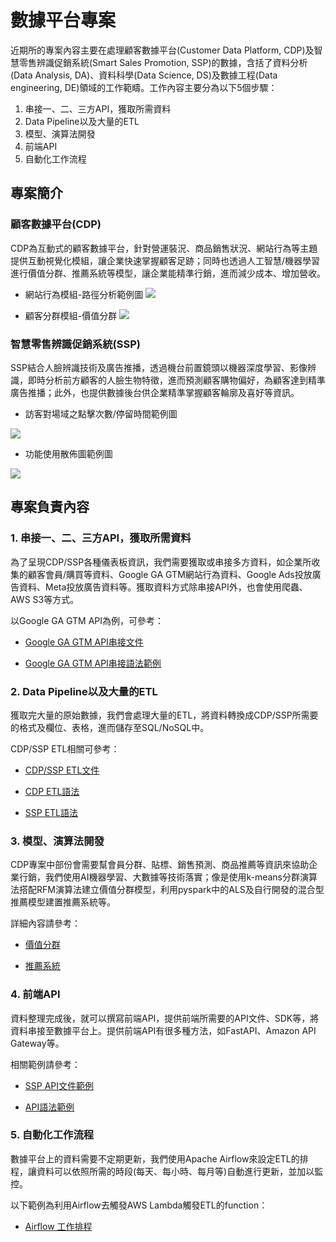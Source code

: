# 數據平台專案

近期所的專案內容主要在處理顧客數據平台(Customer Data Platform, CDP)及智慧零售辨識促銷系統(Smart Sales Promotion, SSP)的數據，含括了資料分析(Data Analysis, DA)、資料科學(Data Science, DS)及數據工程(Data engineering, DE)領域的工作範疇。工作內容主要分為以下5個步驟：

1. 串接一、二、三方API，獲取所需資料
2. Data Pipeline以及大量的ETL
3. 模型、演算法開發
4. 前端API
5. 自動化工作流程


## 專案簡介

### 顧客數據平台(CDP)

CDP為互動式的顧客數據平台，針對營運裝況、商品銷售狀況、網站行為等主題提供互動視覺化模組，讓企業快速掌握顧客足跡；同時也透過人工智慧/機器學習進行價值分群、推薦系統等模型，讓企業能精準行銷，進而減少成本、增加營收。

* 網站行為模組-路徑分析範例圖
![](https://i.imgur.com/LIqqSmQ.png)

* 顧客分群模組-價值分群
![](https://i.imgur.com/rFPYMXV.png)


### 智慧零售辨識促銷系統(SSP)

SSP結合人臉辨識技術及廣告推播，透過機台前置鏡頭以機器深度學習、影像辨識，即時分析前方顧客的人臉生物特徵，進而預測顧客購物偏好，為顧客達到精準廣告推播；此外，也提供數據後台供企業精準掌握顧客輪廓及喜好等資訊。

* 訪客對場域之點擊次數/停留時間範例圖

![](https://i.imgur.com/xOKmYtH.png)

* 功能使用散佈圖範例圖

![](https://i.imgur.com/MNWjkUL.png)


## 專案負責內容

### 1. 串接一、二、三方API，獲取所需資料

為了呈現CDP/SSP各種儀表板資訊，我們需要獲取或串接多方資料，如企業所收集的顧客會員/購買等資料、Google GA GTM網站行為資料、Google Ads投放廣告資料、Meta投放廣告資料等。獲取資料方式除串接API外，也會使用爬蟲、AWS S3等方式。

以Google GA GTM API為例，可參考：

* [Google GA GTM API串接文件](https://github.com/ilove2am31/DADSDE/blob/master/1_Google%20API/GA%20GTM%20%E5%9F%8B%E7%A2%BC%E7%8D%B2%E5%8F%96%E7%B6%B2%E7%AB%99%E8%A1%8C%E7%82%BA%E8%B3%87%E6%96%99%20%E5%8F%8A%20Big%20Query%20API%E4%B8%B2%E6%8E%A5.md)

* [Google GA GTM API串接語法範例](https://github.com/ilove2am31/DADSDE/blob/master/1_Google%20API/google_bq_api.py)

### 2. Data Pipeline以及大量的ETL

獲取完大量的原始數據，我們會處理大量的ETL，將資料轉換成CDP/SSP所需要的格式及欄位、表格，進而儲存至SQL/NoSQL中。

CDP/SSP ETL相關可參考：

* [CDP/SSP ETL文件](https://github.com/ilove2am31/DADSDE/blob/master/2_ETL/ETL(%E8%B3%87%E6%96%99%E6%93%B7%E5%8F%96(extract)%E3%80%81%E8%BD%89%E6%8F%9B(transform)%E3%80%81%E8%BC%89%E5%85%A5(load)).md)

* [CDP ETL語法](https://github.com/ilove2am31/DADSDE/tree/master/2_ETL/CDP%20Project)

* [SSP ETL語法](https://github.com/ilove2am31/DADSDE/tree/master/2_ETL/SSP%20Project)

### 3. 模型、演算法開發

CDP專案中部份會需要幫會員分群、貼標、銷售預測、商品推薦等資訊來協助企業行銷，我們使用AI機器學習、大數據等技術落實；像是使用k-means分群演算法搭配RFM演算法建立價值分群模型，利用pyspark中的ALS及自行開發的混合型推薦模型建置推薦系統等。

詳細內容請參考：

* [價值分群](https://github.com/ilove2am31/DADSDE/tree/master/3_Model/RFM)

* [推薦系統](https://github.com/ilove2am31/DADSDE/tree/master/3_Model/Recommender%20System)


### 4. 前端API

資料整理完成後，就可以撰寫前端API，提供前端所需要的API文件、SDK等，將資料串接至數據平台上。提供前端API有很多種方法，如FastAPI、Amazon API Gateway等。

相關範例請參考：

* [SSP API文件範例](https://github.com/ilove2am31/DADSDE/blob/master/4_Frontend%20API/SSP%20API%E8%AA%AA%E6%98%8E%E6%96%87%E4%BB%B6.md)

* [API語法範例](https://github.com/ilove2am31/DADSDE/blob/master/4_Frontend%20API/familymart_data.py)


### 5. 自動化工作流程

數據平台上的資料需要不定期更新，我們使用Apache Airflow來設定ETL的排程，讓資料可以依照所需的時段(每天、每小時、每月等)自動進行更新，並加以監控。

以下範例為利用Airflow去觸發AWS Lambda觸發ETL的function：

* [Airflow 工作排程](https://github.com/ilove2am31/DADSDE/tree/master/5_Airflow)



